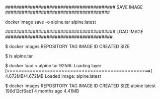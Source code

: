 

######################################## SAVE IMAGE ######################################

docker image save -o alpine.tar alpine:latest


######################################## LOAD IMAGE #######################################

$ docker images
REPOSITORY          TAG                 IMAGE ID            CREATED             SIZE

$ ls
alpine.tar

$ docker load < alpine.tar
92fd6: Loading layer [==================================================>]  4.672MB/4.672MB
Loaded image: alpine:latest

$ docker images
REPOSITORY          TAG                 IMAGE ID            CREATED             SIZE
alpine              latest              196d12cf6ab1        4 months ago        4.41MB














